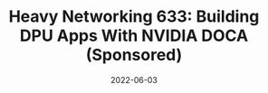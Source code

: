---
title: "Heavy Networking 633: Building DPU Apps With NVIDIA DOCA (Sponsored)"
date: 2022-06-03
format: podcast
ext_url: "https://packetpushers.net/podcast/heavy-networking-633-building-dpu-apps-with-nvidias-doca-sponsored/"
---
